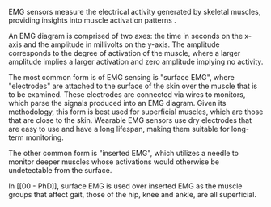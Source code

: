 
EMG sensors measure the electrical activity generated by skeletal muscles, providing insights into muscle activation patterns . 

An EMG diagram is comprised of two axes: the time in seconds on the x-axis and the amplitude in millivolts on the y-axis. The amplitude corresponds to the degree of activation of the muscle, where a larger amplitude implies a larger activation and zero amplitude implying no activity.

The most common form is of EMG sensing is "surface EMG", where "electrodes" are attached to the surface of the skin over the muscle that is to be examined. These electrodes are connected via wires to monitors, which parse the signals produced into an EMG diagram. Given its methodology, this form is best used for superficial muscles, which are those that are close to the skin. Wearable EMG sensors use dry electrodes that are easy to use and have a long lifespan, making them suitable for long-term monitoring.

The other common form is "inserted EMG", which utilizes a needle to monitor deeper muscles whose activations would otherwise be undetectable from the surface.

In [[00 - PhD]], surface EMG is used over inserted EMG as the muscle groups that affect gait, those of the hip, knee and ankle, are all superficial.